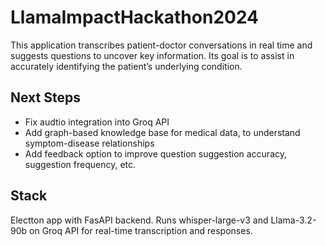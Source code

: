 # LlamaImpactHackathon2024
This application transcribes patient-doctor conversations in real time and suggests questions to uncover key information. Its goal is to assist in accurately identifying the patient’s underlying condition.

## Next Steps
* Fix audtio integration into Groq API
* Add graph-based knowledge base for medical data, to understand symptom-disease relationships
* Add feedback option to improve question suggestion accuracy, suggestion frequency, etc.

## Stack
Electton app with FasAPI backend. Runs whisper-large-v3 and Llama-3.2-90b on Groq API for real-time transcription and responses.

